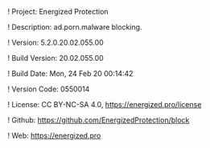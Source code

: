 ! Project: Energized Protection

! Description: ad.porn.malware blocking.

! Version: 5.2.0.20.02.055.00

! Build Version: 20.02.055.00

! Build Date: Mon, 24 Feb 20 00:14:42

! Version Code: 0550014

! License: CC BY-NC-SA 4.0, https://energized.pro/license

! Github: https://github.com/EnergizedProtection/block

! Web: https://energized.pro
